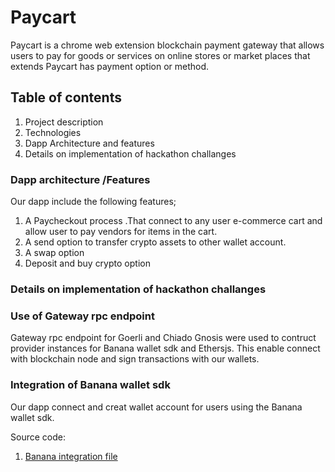 # Paycart 

Paycart is a chrome web extension blockchain payment gateway that allows users to pay for goods or services on online stores or market places
that extends Paycart has payment option or method.

## Table of contents

1. Project description
1. Technologies
1. Dapp Architecture and features
1. Details on implementation of hackathon challanges 


### Dapp architecture /Features

Our dapp include the following features;

1. A Paycheckout process .That connect to any user e-commerce cart and allow user to pay vendors for items in the cart.
2. A send option to transfer crypto assets to other wallet account.
3. A swap option
4. Deposit and buy crypto option


### Details on implementation of hackathon challanges 


###   Use of Gateway rpc endpoint
Gateway rpc endpoint for Goerli and Chiado Gnosis were used to contruct provider instances for Banana wallet sdk and Ethersjs.
This enable connect with blockchain node and sign transactions with our wallets.


###   Integration of Banana wallet sdk

Our dapp connect and creat wallet account for users using the Banana  wallet sdk.

Source code:
 1. [Banana integration file ](https://github.com/scapula07/Paycart/blob/master/server/controllers/bananaWalletController.js)
